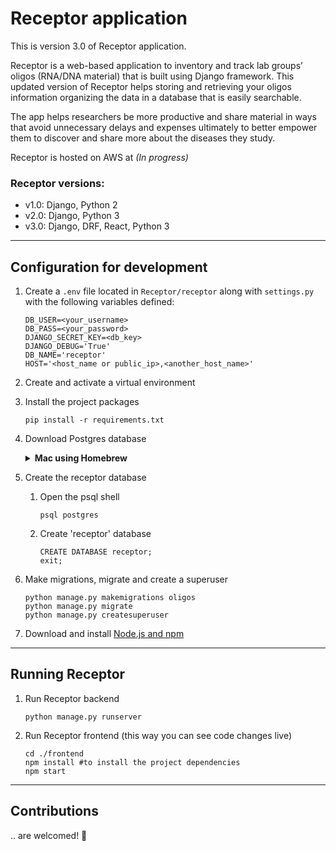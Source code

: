 # Receptor application

This is version 3.0 of Receptor application.

Receptor is a web-based application to inventory and track lab groups’ oligos (RNA/DNA material) that is built using Django framework. This updated version of Receptor helps storing and retrieving your oligos information organizing the data in a database that is easily searchable.

The app helps researchers be more productive and share material in ways that avoid unnecessary delays and expenses ultimately to better empower them to discover and share more about the diseases they study.

Receptor is hosted on AWS at *(In progress)*

### Receptor versions:
  - v1.0: Django, Python 2
  - v2.0: Django, Python 3
  - v3.0: Django, DRF, React, Python 3

---

## Configuration for development

1. Create a `.env` file located in `Receptor/receptor` along with `settings.py` with the following variables defined:
     ```
     DB_USER=<your_username>
     DB_PASS=<your_password>
     DJANGO_SECRET_KEY=<db_key>
     DJANGO_DEBUG='True'
     DB_NAME='receptor'
     HOST='<host_name or public_ip>,<another_host_name>'
     ```

2. Create and activate a virtual environment

3. Install the project packages
     ```
     pip install -r requirements.txt
     ```

4. Download Postgres database

    <details><summary><b>Mac using Homebrew</b></summary>

    1. Download [Homebrew](https://brew.sh/)
    2. Install postgres
         ```
         brew install postgresql
         ```
    3. Start postgres
         ```
         brew services start postgresql
         ```
    </details>

5. Create the receptor database
    1. Open the psql shell
        ```
        psql postgres
        ```
    2. Create 'receptor' database
        ```
        CREATE DATABASE receptor;
        exit;
        ```

6. Make migrations, migrate and create a superuser
     ```
     python manage.py makemigrations oligos
     python manage.py migrate
     python manage.py createsuperuser
    ```

7. Download and install [Node.js and npm](https://docs.npmjs.com/downloading-and-installing-node-js-and-npm)

---

## Running Receptor

1. Run Receptor backend
     ```
     python manage.py runserver
     ```

2. Run Receptor frontend (this way you can see code changes live)
     ```
     cd ./frontend
     npm install #to install the project dependencies
     npm start
     ```

---


## Contributions

.. are welcomed! 🤝
